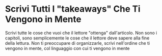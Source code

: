 # Scrivi Tutti I "takeaways" Che Ti Vengono in Mente

Scrivi tutte le cose che vuoi che il lettore "ottenga" dall'articolo.
Non sono i capitoli, sono semplicemente le cose che il lettore deve sapere alla fine della lettura.
Non ti preoccupare di organizzarle, scrivi nell'ordine che ti vengono in mente,
col linguaggio con cui ti vengono in mente